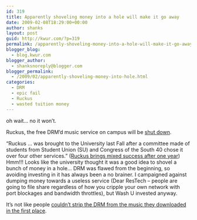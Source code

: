 ```yaml
---
id: 319
title: Apparently shoveling money into a hole will make it go away
date: 2009-02-08T18:29:00+00:00
author: shanks
layout: post
guid: http://kwur.com/?p=319
permalink: /apparently-shoveling-money-into-a-hole-will-make-it-go-away/
blogger_blog:
  - blog.kwur.com
blogger_author:
  - shanksnoreply@blogger.com
blogger_permalink:
  - /2009/02/apparently-shoveling-money-into-hole.html
categories:
  - DRM
  - epic fail
  - Ruckus
  - wasted tuition money
---
```

<div class="pf-content">
  <p>
    oh wait… no it won’t.
  </p>
  
  <p>
    Ruckus, the free DRM’d music service on campus will be <a href="http://www.engadget.com/2009/02/07/ruckus-music-service-calls-it-quits/">shut down</a>.
  </p>
  
  <p>
    “Ruckus … was brought to the University last Fall after a committee made of students from Student Union (SU) and Congress of the South 40 chose it over four other services.” (<a href="http://studlife.com/2.3477/1.96604-1.96604">Ruckus brings mixed success after one year</a><a href="http://studlife.com/2.3477/1.96604-1.96604" target="_blank"></a>) Hmm!!! Looks like the university thought it was a good idea to shovel a bunch of money in a hole… DRM was flawed from the beginning, so avoiding investing in it has always been a no brainer. I campaigned against dumping money towards a useless service (Dear ResTech – people are going to file share regardless of how you cripple your own network with port blockages and bandwidth throttles), but Wash U invested anyway.
  </p>
  
  <p>
    It’s not like people <a href="http://answers.yahoo.com/question/index?qid=20071130175438AAIxK4W">couldn’t strip the DRM from the music they downloaded in the first place</a>.
  </p>
</div>
